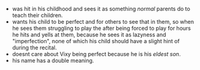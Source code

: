 - was hit in his childhood and sees it as something *normal* parents do to teach their children.
- wants his child to be perfect and for others to see that in them, so when he sees them struggling to play the after being forced to play for hours he hits and yells at them, because he sees it as lazyness and "imperfection", none of which his child should have a slight hint of during the recital.
- doesnt care about Vixy being perfect because he is his *eldest son*.
- his name has a double meaning.